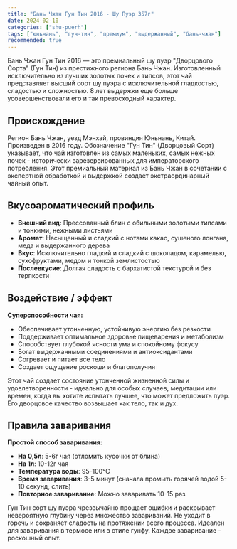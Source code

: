 ```yaml
---
title: "Бань Чжан Гун Тин 2016 - Шу Пуэр 357г"
date: 2024-02-10
categories: ["shu-puerh"]
tags: ["юньнань", "гун-тин", "премиум", "выдержанный", "бань-чжан"]
recommended: true
---
```


Бань Чжан Гун Тин 2016 — это премиальный шу пуэр "Дворцового Сорта" (Гун Тин) из престижного региона Бань Чжан. Изготовленный исключительно из лучших золотых почек и типсов, этот чай представляет высший сорт шу пуэра с исключительной гладкостью, сладостью и сложностью. 8 лет выдержки еще больше усовершенствовали его и так превосходный характер.

## Происхождение

Регион Бань Чжан, уезд Мэнхай, провинция Юньнань, Китай. Произведен в 2016 году. Обозначение "Гун Тин" (Дворцовый Сорт) указывает, что чай изготовлен из самых маленьких, самых нежных почек - исторически зарезервированных для императорского потребления. Этот премиальный материал из Бань Чжан в сочетании с экспертной обработкой и выдержкой создает экстраординарный чайный опыт.

## Вкусоароматический профиль

- **Внешний вид**: Прессованный блин с обильными золотыми типсами и тонкими, нежными листьями
- **Аромат**: Насыщенный и сладкий с нотами какао, сушеного лонгана, меда и выдержанного дерева
- **Вкус**: Исключительно гладкий и сладкий с шоколадом, карамелью, сухофруктами, медом и тонкой землистостью
- **Послевкусие**: Долгая сладость с бархатистой текстурой и без терпкости

## Воздействие / эффект

**Суперспособности чая:**
- Обеспечивает утонченную, устойчивую энергию без резкости
- Поддерживает оптимальное здоровье пищеварения и метаболизм
- Способствует глубокой ясности ума и спокойному фокусу
- Богат выдержанными соединениями и антиоксидантами
- Согревает и питает все тело
- Создает ощущение роскоши и благополучия

Этот чай создает состояние утонченной жизненной силы и удовлетворенности - идеально для особых случаев, медитации или времен, когда вы хотите испытать лучшее, что может предложить пуэр. Его дворцовое качество возвышает как тело, так и дух.

## Правила заваривания

**Простой способ заваривания:**
- **На 0,5л**: 5-6г чая (отломить кусочки от блина)
- **На 1л**: 10-12г чая
- **Температура воды**: 95-100°C
- **Время заваривания**: 3-5 минут (сначала промыть горячей водой 5-10 секунд, слить)
- **Повторное заваривание**: Можно заваривать 10-15 раз

Гун Тин сорт шу пуэра чрезвычайно прощает ошибки и раскрывает невероятную глубину через множество завариваний. Не уходит в горечь и сохраняет сладость на протяжении всего процесса. Идеален для заваривания в термосе или в стиле гунфу. Каждое заваривание - роскошный опыт.

